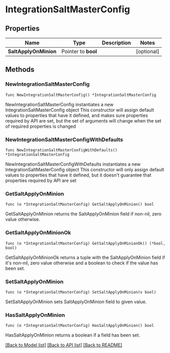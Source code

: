 # IntegrationSaltMasterConfig

## Properties

Name | Type | Description | Notes
------------ | ------------- | ------------- | -------------
**SaltApplyOnMinion** | Pointer to **bool** |  | [optional] 

## Methods

### NewIntegrationSaltMasterConfig

`func NewIntegrationSaltMasterConfig() *IntegrationSaltMasterConfig`

NewIntegrationSaltMasterConfig instantiates a new IntegrationSaltMasterConfig object
This constructor will assign default values to properties that have it defined,
and makes sure properties required by API are set, but the set of arguments
will change when the set of required properties is changed

### NewIntegrationSaltMasterConfigWithDefaults

`func NewIntegrationSaltMasterConfigWithDefaults() *IntegrationSaltMasterConfig`

NewIntegrationSaltMasterConfigWithDefaults instantiates a new IntegrationSaltMasterConfig object
This constructor will only assign default values to properties that have it defined,
but it doesn't guarantee that properties required by API are set

### GetSaltApplyOnMinion

`func (o *IntegrationSaltMasterConfig) GetSaltApplyOnMinion() bool`

GetSaltApplyOnMinion returns the SaltApplyOnMinion field if non-nil, zero value otherwise.

### GetSaltApplyOnMinionOk

`func (o *IntegrationSaltMasterConfig) GetSaltApplyOnMinionOk() (*bool, bool)`

GetSaltApplyOnMinionOk returns a tuple with the SaltApplyOnMinion field if it's non-nil, zero value otherwise
and a boolean to check if the value has been set.

### SetSaltApplyOnMinion

`func (o *IntegrationSaltMasterConfig) SetSaltApplyOnMinion(v bool)`

SetSaltApplyOnMinion sets SaltApplyOnMinion field to given value.

### HasSaltApplyOnMinion

`func (o *IntegrationSaltMasterConfig) HasSaltApplyOnMinion() bool`

HasSaltApplyOnMinion returns a boolean if a field has been set.


[[Back to Model list]](../README.md#documentation-for-models) [[Back to API list]](../README.md#documentation-for-api-endpoints) [[Back to README]](../README.md)


